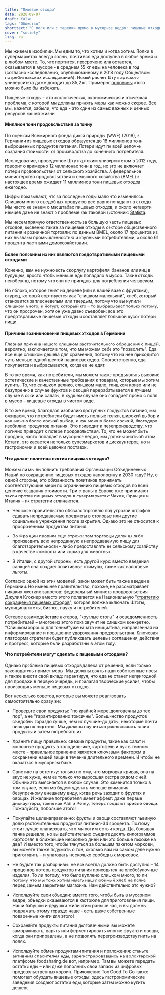 ```yaml
---
title: "Пищевые отходы"
date: 2020-09-07
draft: false
tags: "Общество"
shorttext: "С поля или с тарелки прямо в мусорное ведро: пищевые отходы - большая проблема. Чтобы уменьшить количество отходов, необходимо установить различные рычаги."
cover: "society"
lang: ru
---
```


Мы живем в изобилии. Мы едим то, что хотим и когда хотим. Полки в супермаркетах всегда полны, почти вся еда доступна в любое время и в любом месте. То, что портится, просрочено или остается, оказывается в мусоре – в среднем 55 кг еды на человека в год (согласно исследованию, опубликованному в 2018 году Обществом потребительских исследований). Новый расчет Штутгартского университета даже доходит до 85,2 кг. Примерно [половины](https://www.bmel.de/DE/themen/ernaehrung/lebensmittelverschwendung/gfk-studie.html "Lebensmittelabfälle in privaten Haushalten unter die Lupe genommen") этого можно было бы избежать.

Пищевые отходы - это экологическая, экономическая и этическая проблема, с которой мы должны принять меры как можно скорее. Все мы, кажется, забыли, что еда - это один из самых важных и ценных ресурсов нашей жизни.

#### Миллион тонн продовольствия за тонну

По оценкам Всемирного фонда дикой природы (WWF) (2018), в Германии из пищевых отходов образуется до 18 миллионов тонн выброшенных продуктов питания. Потери идут по всей цепочке создания стоимости, от производства до конечного потребителя.

Исследование, проведенное Штутгартским университетом в 2012 году, говорит о примерно 12 миллионах тонн в год, но это не включает потери продовольствия от сельского хозяйства. А федеральное министерство продовольствия и сельского хозяйства (BMEL) в настоящее время ожидает 11 миллионов тонн пищевых отходов ежегодно.

Цифры показывают, что за последние годы мало что изменилось. Слишком много съедобных продуктов все равно попадают в отходы. Мы часто не знаем о масштабах пищевых отходов, и около четверти немцев даже не знают о проблеме как таковой (источник: [Statista](https://de.statista.com/statistik/daten/studie/738244/umfrage/kenntnis-des-themas-lebensmittelverschwendung-in-deutschland/ "Wussten Sie, dass in Deutschland jedes Jahr ca. 18 Millionen Tonnen hochwertiger Lebensmittel weggeworfen werden?").

Мы несем прямую ответственность за большую часть пищевых отходов, косвенно также за пищевые отходы в секторе общественного питания и розничной торговли: по данным BMEL, около 17 процентов из них вызваны промышленностью и крупными потребителями, а около 61 процента-частными домохозяйствами.

#### Более половины из них являются предотвратимыми пищевыми отходами

Конечно, вам не нужно есть скорлупу картофеля, бананов или яиц в будущем, просто чтобы меньше еды попадало в мусор. Такие отходы неизбежны, потому что они не пригодны для потребления человеком.

Но яблоко, которое гниет на дереве (или в вашей вазе с фруктами), огурец, который сортируется как "слишком маленький", хлеб, который становится заплесневелым или твердым, потому что вы купили слишком много, и йогурт, который кто – то выбрасывает только потому, что он просрочен, хотя он уже давно съедобен: все это предотвратимые пищевые отходы и составляет большой кусок потери пищи.

#### Причины возникновения пищевых отходов в Германии

Главная причина нашего слишком расточительного обращения с пищей, вероятно, заключается в том, что мы можем себе это "позволить". Еда все еще слишком дешева для сравнения, потому что на нее приходится чуть меньше одной шестой наших расходов. Соответственно, еда покупается и выбрасывается, когда ее не едят.

В то же время, как потребители, мы можем также предъявлять высокие эстетические и качественные требования к товарам, которые мы хотим купить. То, что слишком велико, слишком мало, слишком криво или не безупречно в случае фруктов и овощей перерабатывается в лучшем случае в соки или салаты, в худшем случае оно попадает прямо с поля в мусор – пищевые отходы в чистом виде.

В то же время, благодаря изобилию доступных продуктов питания, мы ожидаем, что потребители будут иметь полные полки, широкий выбор и как можно более свежий выбор, и как можно более свежий, благодаря изобилию продуктов питания. Это приводит к перепроизводству, что логично приводит к потере продовольствия. То, что не может быть продано, часто попадает в мусорное ведро, мы должны знать об этом. Кстати, это касается не только супермаркетов и дискаунтеров, но и гастрономии и всей цепочки поставок.

#### Что делает политика против пищевых отходов?

Можем ли мы выполнить требования Организации Объединенных Наций по сокращению пищевых отходов наполовину к 2030 году? Ну, с одной стороны, это обязанность политиков принимать соответствующие меры по ограничению пищевых отходов по всей цепочке создания стоимости. Три страны в Европе уже принимают закон против пищевых отходов в супермаркетах: Чехия, Франция и Италия – их стратегии отличаются.

  - Чешское правительство обязало торговлю под угрозой штрафов сдавать непродаваемые предметы в столовые или другие социальные учреждения после закрытия. Однако это не относится к просроченным продуктам питания.

  - Во Франции правила еще строже: там торговцы должны либо производить всю непроданную и непродаваемую пищу для благотворительности – либо предоставлять ее сельскому хозяйству в качестве компоста или корма для животных.

  - В Италии, с другой стороны, есть другой курс: вместо введения санкций она создает позитивные стимулы, такие как налоговые льготы.

Согласно одной из этих моделей, закон может быть также введен в Германии. Но нынешнее правительство, похоже, не рассматривает никаких жестких запретов: федеральный министр продовольствия Джулия Клокнер вместо этого полагается на Национальную "[стратегию сокращения пищевых отходов](/static/downloads/Eckpunktepapier-Strategie-Lebensmittelabfaelle.pdf "Strategie zur Reduzierung der Lebensmittelverschwendung")", которая должна включать Штаты, муниципалитеты, бизнес, науку и потребителей.

Сетевое взаимодействие актеров, "круглые столы" и осведомленность потребителей – многое из этого пока звучит не слишком конкретно. "Слишком хорошо для тонны!"уже начата инициатива, направленная на информирование и повышение удорожания продовольствия. Ключевая платформа стратегии будет публиковать целевые соглашения, действия и прогресс, которые были разработаны в этом году.

#### Что потребители могут сделать с пищевыми отходами?

Однако проблема пищевых отходов далека от решения, если только законодатель примет меры. Мы должны взять наши собственные носы и также внести свой вклад: гарантируя, что еда не станет непригодной для продажи в первую очередь, и прилагая творческие усилия, чтобы производить меньше пищевых отходов.

Вот несколько советов, которые вы можете реализовать самостоятельно сразу же:

  - Проверьте свои продукты: "по крайней мере, долговечны до тех пор", а не "гарантированно токсичны". Большинство продуктов съедобны гораздо лучше, чем их лучшие-до даты, некоторые почти никогда не портятся. Мы должны научиться распознавать такие продукты и затем потреблять их.

  - Храните пищу правильно: свежие продукты, такие как салат и молочные продукты в холодильнике, картофель и лук в темном месте – правильное хранение является ключевым фактором в сохранении нашей пищи в течение длительного времени. И чтобы не оказаться в мусорном баке.

  - Свистите на эстетику: только потому, что морковка кривая, она на вкус не хуже, чем ее только что выросшая сестра рядом с ней. Обычно это выясняется в любом случае. Это изменится только в том случае, если мы будем уделять меньше внимания безупречному внешнему виду, когда речь заходит о фруктах и овощах. И желание потребителя имеет эффект: даже первые дискаунтеры, такие как Aldi и Penny, теперь продают кривые овощи. Пожалуйста, побольше этого!

  - Покупайте целенаправленно: фрукты и овощи составляют львиную долю расточительных продуктов питания-34 процента. Поэтому стоит лучше планировать, что мы хотим есть и когда. Да, большая пачка дешевле, но вы действительно съедите десять килограммов картофеля в ближайшие несколько дней или это больше похоже на два? И вместо того, чтобы тянуться за большим пакетом моркови, вы можете также подумать о том, сколько вам на самом деле нужно приготовить – и упаковать несколько свободных морковок.

  - Не будьте так разборчивы: не все всегда должно быть доступно – 14 процентов потерь продуктов питания приходится на хлебобулочные изделия. То ли потому, что было куплено слишком много, то ли потому, что мы тоже хотим иметь наш любимый хлеб на полке перед самым закрытием магазина. Нам действительно это нужно?

  - Используйте свои объедки: вместо того, чтобы быть в мусорном ведре, объедки оказываются в кастрюле для приготовления пищи. Наши бабушки и дедушки жили этим раньше нас, и вы должны подражать этому гораздо чаще – есть даже собственные [поваренные книги](/static/downloads/Resteküche_Leseprobe.pdf "Resteküche") для этого!

  - Сохраняйте продукты питания долговечными: вы можете замораживать, варить или ферментировать многие фрукты и овощи, когда они приправлены, а не позволять перепроизводству гнить на полях.

  - Используйте обмен продуктами питания и приложения: станьте активным спасителем еды, зарегистрировавшись на волонтерской платформе foodsharing.de вот, например. Там вы можете передать остатки еды – или даже пополнить свои запасы из цифровых продовольственных корзин. Приложение Too Good To Go также помогает обуздать пищевые отходы: здесь гастрономические заведения создают остатки еды, которые затем можно купить дешево.
